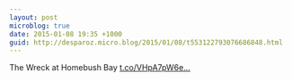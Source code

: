 ```yaml
---
layout: post
microblog: true
date: 2015-01-08 19:35 +1000
guid: http://desparoz.micro.blog/2015/01/08/t553122793076686848.html
---
```

The Wreck at Homebush Bay [t.co/VHpA7pW6e...](http://t.co/VHpA7pW6e5)
